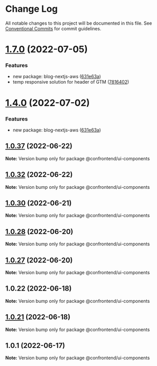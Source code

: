 # Change Log

All notable changes to this project will be documented in this file.
See [Conventional Commits](https://conventionalcommits.org) for commit guidelines.

# [1.7.0](https://github.com/Confrontend/monorepo/compare/Release_@confrontend/react-gtm_v1.3.1...Release_@confrontend/react-gtm_v1.7.0) (2022-07-05)


### Features

* new package: blog-nextjs-aws ([631e63a](https://github.com/Confrontend/monorepo/commit/631e63a4763bfa2d08776a993f150b717d4f9183))
* temp responsive solution for header of GTM ([7816402](https://github.com/Confrontend/monorepo/commit/78164026c896d2cb7e3415b65b5cb441bc4e9b7b))





# [1.4.0](https://github.com/Confrontend/monorepo/compare/Release_@confrontend/blog_v1.0.41...Release_@confrontend/blog_v1.4.0) (2022-07-02)


### Features

* new package: blog-nextjs-aws ([631e63a](https://github.com/Confrontend/monorepo/commit/631e63a4763bfa2d08776a993f150b717d4f9183))





## [1.0.37](https://github.com/Confrontend/monorepo/compare/Release_@confrontend/react-gtm_v1.0.36...Release_@confrontend/react-gtm_v1.0.37) (2022-06-22)

**Note:** Version bump only for package @confrontend/ui-components





## [1.0.32](https://github.com/Confrontend/monorepo/compare/Release_@confrontend/blog_v1.0.31...Release_@confrontend/blog_v1.0.32) (2022-06-22)

**Note:** Version bump only for package @confrontend/ui-components





## [1.0.30](https://github.com/Confrontend/monorepo/compare/Release_@confrontend/blog_v1.0.29...Release_@confrontend/blog_v1.0.30) (2022-06-21)

**Note:** Version bump only for package @confrontend/ui-components





## [1.0.28](https://github.com/Confrontend/monorepo/compare/Release_@confrontend/blog_v1.0.27...Release_@confrontend/blog_v1.0.28) (2022-06-20)

**Note:** Version bump only for package @confrontend/ui-components





## [1.0.27](https://github.com/Confrontend/monorepo/compare/Release_@confrontend/blog_v1.0.26...Release_@confrontend/blog_v1.0.27) (2022-06-20)

**Note:** Version bump only for package @confrontend/ui-components





## 1.0.22 (2022-06-18)

**Note:** Version bump only for package @confrontend/ui-components





## [1.0.21](https://github.com/Confrontend/monorepo/compare/Release_@confrontend/react-usa-data-charts_v1.0.20...Release_@confrontend/react-usa-data-charts_v1.0.21) (2022-06-18)

**Note:** Version bump only for package @confrontend/ui-components





## 1.0.1 (2022-06-17)

**Note:** Version bump only for package @confrontend/ui-components
